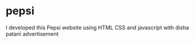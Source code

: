 # pepsi
I developed this Pepsi website using HTML CSS and javascript with disha patani advertisement
